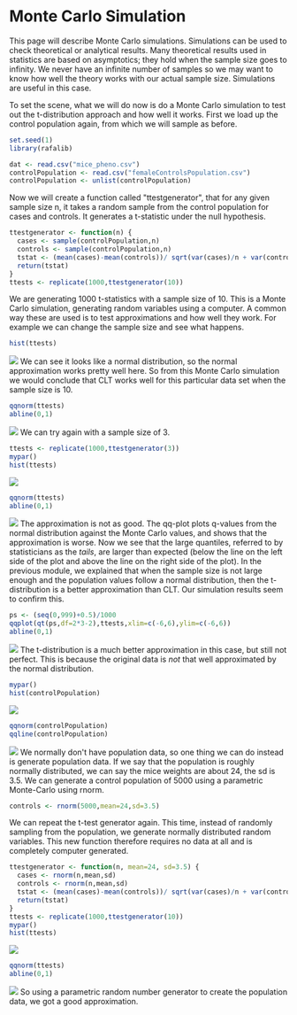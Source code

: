 Monte Carlo Simulation
================

This page will describe Monte Carlo simulations. Simulations can be used to check theoretical or analytical results. Many theoretical results used in statistics are based on asymptotics; they hold when the sample size goes to infinity. We never have an infinite number of samples so we may want to know how well the theory works with our actual sample size. Simulations are useful in this case.

To set the scene, what we will do now is do a Monte Carlo simulation to test out the t-distribution approach and how well it works. First we load up the control population again, from which we will sample as before.

``` r
set.seed(1)
library(rafalib)

dat <- read.csv("mice_pheno.csv")
controlPopulation <- read.csv("femaleControlsPopulation.csv")
controlPopulation <- unlist(controlPopulation)
```

Now we will create a function called "ttestgenerator", that for any given sample size n, it takes a random sample from the control population for cases and controls. It generates a t-statistic under the null hypothesis.

``` r
ttestgenerator <- function(n) {
  cases <- sample(controlPopulation,n)
  controls <- sample(controlPopulation,n)
  tstat <- (mean(cases)-mean(controls))/ sqrt(var(cases)/n + var(controls)/n)
  return(tstat) 
}
ttests <- replicate(1000,ttestgenerator(10))
```

We are generating 1000 t-statistics with a sample size of 10. This is a Monte Carlo simulation, generating random variables using a computer. A common way these are used is to test approximations and how well they work. For example we can change the sample size and see what happens.

``` r
hist(ttests)
```

![](7._Monte_Carlo_Information_files/figure-markdown_github/unnamed-chunk-3-1.png) We can see it looks like a normal distribution, so the normal approximation works pretty well here. So from this Monte Carlo simulation we would conclude that CLT works well for this particular data set when the sample size is 10.

``` r
qqnorm(ttests)
abline(0,1)  
```

![](7._Monte_Carlo_Information_files/figure-markdown_github/unnamed-chunk-4-1.png) We can try again with a sample size of 3.

``` r
ttests <- replicate(1000,ttestgenerator(3))
mypar()
hist(ttests)
```

![](7._Monte_Carlo_Information_files/figure-markdown_github/unnamed-chunk-5-1.png)

``` r
qqnorm(ttests)
abline(0,1)
```

![](7._Monte_Carlo_Information_files/figure-markdown_github/unnamed-chunk-5-2.png) The approximation is not as good. The qq-plot plots q-values from the normal distribution against the Monte Carlo values, and shows that the approximation is worse. Now we see that the large quantiles, referred to by statisticians as the *tails*, are larger than expected (below the line on the left side of the plot and above the line on the right side of the plot). In the previous module, we explained that when the sample size is not large enough and the population values follow a normal distribution, then the t-distribution is a better approximation than CLT. Our simulation results seem to confirm this.

``` r
ps <- (seq(0,999)+0.5)/1000
qqplot(qt(ps,df=2*3-2),ttests,xlim=c(-6,6),ylim=c(-6,6))
abline(0,1)
```

![](7._Monte_Carlo_Information_files/figure-markdown_github/unnamed-chunk-6-1.png) The t-distribution is a much better approximation in this case, but still not perfect. This is because the original data is *not* that well approximated by the normal distribution.

``` r
mypar()
hist(controlPopulation)
```

![](7._Monte_Carlo_Information_files/figure-markdown_github/unnamed-chunk-7-1.png)

``` r
qqnorm(controlPopulation)
qqline(controlPopulation)
```

![](7._Monte_Carlo_Information_files/figure-markdown_github/unnamed-chunk-7-2.png) We normally don't have population data, so one thing we can do instead is generate population data. If we say that the population is roughly normally distributed, we can say the mice weights are about 24, the sd is 3.5. We can generate a control population of 5000 using a parametric Monte-Carlo using rnorm.

``` r
controls <- rnorm(5000,mean=24,sd=3.5)
```

We can repeat the t-test generator again. This time, instead of randomly sampling from the population, we generate normally distributed random variables. This new function therefore requires no data at all and is completely computer generated.

``` r
ttestgenerator <- function(n, mean=24, sd=3.5) {
  cases <- rnorm(n,mean,sd)
  controls <- rnorm(n,mean,sd)
  tstat <- (mean(cases)-mean(controls))/ sqrt(var(cases)/n + var(controls)/n)
  return(tstat) 
}
ttests <- replicate(1000,ttestgenerator(10))
mypar()
hist(ttests)
```

![](7._Monte_Carlo_Information_files/figure-markdown_github/unnamed-chunk-9-1.png)

``` r
qqnorm(ttests)
abline(0,1)
```

![](7._Monte_Carlo_Information_files/figure-markdown_github/unnamed-chunk-9-2.png) So using a parametric random number generator to create the population data, we got a good approximation.
